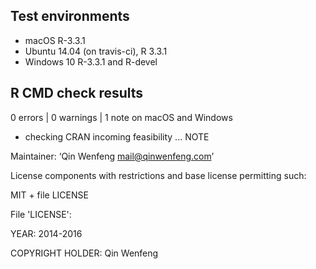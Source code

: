 ## Test environments

* macOS R-3.3.1
* Ubuntu 14.04 (on travis-ci), R 3.3.1
* Windows 10 R-3.3.1 and R-devel

## R CMD check results

0 errors | 0 warnings | 1 note on macOS and Windows

* checking CRAN incoming feasibility ... NOTE

Maintainer: ‘Qin Wenfeng <mail@qinwenfeng.com>’

License components with restrictions and base license permitting such:

  MIT + file LICENSE

File 'LICENSE':

  YEAR: 2014-2016

  COPYRIGHT HOLDER: Qin Wenfeng
